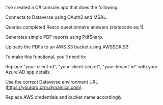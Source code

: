 I've created a C# console app that does the following:

Connects to Dataverse using OAuth2 and MSAL.

Queries completed Resco questionnaire answers (statecode eq 1).

Generates simple PDF reports using PdfSharp.

Uploads the PDFs to an AWS S3 bucket using AWSSDK.S3.

To make this functional, you’ll need to:

Replace "your-client-id", "your-client-secret", "your-tenant-id" with your Azure AD app details.

Use the correct Dataverse environment URL (https://yourorg.crm.dynamics.com).

Replace AWS credentials and bucket name accordingly.
